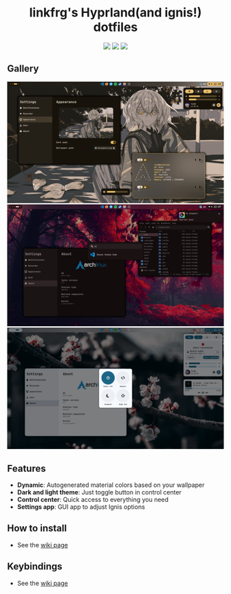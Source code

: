 <div align="center">
    <h1>linkfrg's Hyprland(and ignis!) dotfiles</h1>
    <img src="https://img.shields.io/github/last-commit/linkfrg/dotfiles?style=for-the-badge&color=ffb4a2&labelColor=201a19">
    <img src="https://img.shields.io/github/stars/linkfrg/dotfiles?style=for-the-badge&color=e6c419&labelColor=1d1b16">
    <img src="https://img.shields.io/github/repo-size/linkfrg/dotfiles?style=for-the-badge&color=a8c7ff&labelColor=1a1b1f">
</div>

## Gallery

<img src="assets/1.png"/>
<img src="assets/2.png"/>
<img src="assets/3.png"/>

## Features

- **Dynamic**: Autogenerated material colors based on your wallpaper
- **Dark and light theme**: Just toggle button in control center
- **Control center**: Quick access to everything you need
- **Settings app**: GUI app to adjust Ignis options


## How to install

- See the [wiki page](https://github.com/linkfrg/dotfiles/wiki/Installation)

## Keybindings
- See the [wiki page](https://github.com/linkfrg/dotfiles/wiki/Cheat-Sheet)
